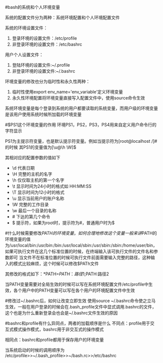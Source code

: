 



#bash的系统和个人环境变量

系统的配置文件分为两种：系统环境配置和个人环境配置文件

系统的环境设置文件：

1. 登录环境的设置文件：/etc/profile
2. 非登录环境的设置文件：/etc/bashrc

用户个人设置文件：

1. 登陆环境的设置文件:~/.profile
2. 非登录环境的设置文件:~/.bashrc

环境变量的修改也分为临时性和永久性两种：
1. 临时性使用export env_name='env_variable'定义环境变量
2. 永久性环境配置将环境变量直接写入配置文件中，使用source命令生效

系统环境变量是每个登录到系统的用户都要读取的系统变量，而用户级的环境变量是该用户使用系统时候所加载的环境变量

#$PS1这个环境变量的作用
环境PS1，PS2，PS3，PS4用来自定义用户命令行的字符显示

PS1为主提示符变量，也是默认提示符变量。例如当提示符为[root@localhost /]#的时候 其PS1的变量值为[\u@\h \W]\$

其相对应的配置参数的值如下

*  \d 代表日期
*  \H 完整的主机的名字
*  \h 仅仅取主机的第一个名字
*  \t 显示时间为24小时的格式如 HH:MM:SS
*  \T 显示时间为12小时的格式
*  \u 显示当前用户的账户名称
*  \W 完整的工作目录
*  \w 最后一个目录的名称
*  \# 下达的第几个命令
*  \$ 提示符，如果为root时，提示符为#，普通用户时为$


#什么时候需要修改$PATH的环境变量，如何合理地修改这个变量 
一般来讲$PATH的环境变量的值为/usr/local/bin:/usr/bin:/bin:/usr/local/sbin:/usr/sbin:/sbin:/home/user/bin，如果可执行文件在这几个标准位置的时候，在终端输入该可执行文件的文件名和参数即可
当文件不在标准位置的时候可执行文件前面需要输入完整的路径，这种输入的模式比较麻烦，这个时候可以修改$PATh文件

其修改的格式如下：*PATH=$PATH：路径1;$PATH:路径2

当PATH变量需要对全局生效的时候可以写在系统环境配置文件/etc/profile中生效，各个用户中的PATH变量可以写在各个用户的环境配置文件中生效 

#修改过~/.bashrc后，如何让改变立即生效
使用source ~/.bashrc命令使之立马生效，一般在用户登录的时候会在.bash_profile文件中显式调用.bashrc的文件，这个也是为什么重新登录会也会是~/.bashrc文件生效的原因 
 

#bashrc和profile有什么异同点，两者的加载顺序是什么
不同点：profile用于交互式模式操作模式，bashrc用于非交互式的操作模式

相同点：bashrc和profile都用于保存用户的环境变量

当系统启动的时候的调用顺序为 /etc/profile>>~/.bash_profile>>~/bash.rc>>/etc/bashrc